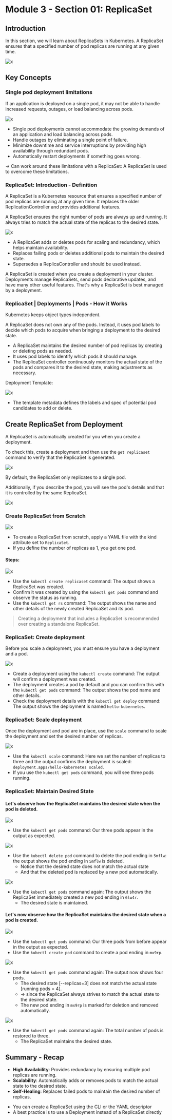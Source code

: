 # Module 3 - Section 01: ReplicaSet

## Introduction

In this section, we will learn about ReplicaSets in Kubernetes. A ReplicaSet ensures that a specified number of pod replicas are running at any given time.

![x](resources/01/m03s01-agenda.png)

## Key Concepts

### Single pod deployment limitations

If an application is deployed on a single pod, it may not be able to handle increased requests, outages, or load balancing across pods.

![x](resources/01/01-single-pod-deployments-limitations.png)

- Single pod deployments cannot accommodate the growing demands of an application and load balancing across pods.
- Handle outages by eliminating a single point of failure.
- Minimize downtime and service interruptions by providing high availability through redundant pods.
- Automatically restart deployments if something goes wrong. 

-> Can work around these limitations with a ReplicaSet: A ReplicaSet is used to overcome these limitations.

### ReplicaSet: Introduction - Definition

A ReplicaSet is a Kubernetes resource that ensures a specified number of pod replicas are running at any given time. It replaces the older ReplicationController and provides additional features.

A ReplicaSet ensures the right number of pods are always up and running. It always tries to match the actual state of the replicas to the desired state.

![x](resources/01/02-ReplicaSet-introduction.png)

- A ReplicaSet adds or deletes pods for scaling and redundancy, which helps maintain availability. 
- Replaces failing pods or deletes additional pods to maintain the desired state.
- Supersedes a ReplicaController and should be used instead.

A ReplicaSet is created when you create a deployment in your cluster. Deployments manage ReplicaSets, send pods declarative updates, and have many other useful features. That's why a ReplicaSet is best managed by a deployment.

### ReplicaSet | Deployments | Pods - How it Works

Kubernetes keeps object types independent. 

A ReplicaSet does not own any of the pods. Instead, it uses pod labels to decide which pods to acquire when bringing a deployment to the desired state.

- A ReplicaSet maintains the desired number of pod replicas by creating or deleting pods as needed.
- It uses pod labels to identify which pods it should manage.
- The ReplicaSet controller continuously monitors the actual state of the pods and compares it to the desired state, making adjustments as necessary.

Deployment Template:

![x](resources/01/03-deployment-template.png)

- The template metadata defines the labels and spec of potential pod candidates to add or delete.

## Create ReplicaSet from Deployment

A ReplicaSet is automatically created for you when you create a deployment. 

To check this, create a deployment and then use the `get replicaset` command to verify that the ReplicaSet is generated.

![x](resources/01/04-create-ReplicaSet-from-Deployment.png)

By default, the ReplicaSet only replicates to a single pod. 

Additionally, if you describe the pod, you will see the pod's details and that it is controlled by the same ReplicaSet.

![x](resources/01/05-ReplicaSet-Describe-the-pod.png)

### Create ReplicaSet from Scratch

![x](resources/01/06-create-ReplicaSet-from-scratch.png)

- To create a ReplicaSet from scratch, apply a YAML file with the kind attribute set to `ReplicaSet`.
- If you define the number of replicas as 1, you get one pod.

#### Steps:

![x](resources/01/07-create-ReplicaSet-from-scratch-steps.png)

- Use the `kubectl create replicaset` command: The output shows a ReplicaSet was created.
- Confirm it was created by using the `kubectl get pods` command and observe the status as running.
- Use the `kubectl get rs` command: The output shows the name and other details of the newly created ReplicaSet and its pod.

> Creating a deployment that includes a ReplicaSet is recommended over creating a standalone ReplicaSet.

### ReplicaSet: Create deployment

Before you scale a deployment, you must ensure you have a deployment and a pod.

![x](resources/01/08-ReplicaSet-create-deployment.png)

- Create a deployment using the `kubectl create` command: The output will confirm a deployment was created.
- The deployment creates a pod by default and you can confirm this with the `kubectl get pods` command: The output shows the pod name and other details.
- Check the deployment details with the `kubectl get deploy` command: The output shows the deployment is named `hello-kubernetes`.

### ReplicaSet: Scale deployment

Once the deployment and pod are in place, use the `scale` command to scale the deployment and set the desired number of replicas.

![x](resources/01/09-ReplicaSet-Scale-deployment.png)

- Use the `kubectl scale` command: Here we set the number of replicas to three and the output confirms the deployment is scaled: `deployment.apps/hello-kubernetes scaled`.
- If you use the `kubectl get pods` command, you will see three pods running.

### ReplicaSet: Maintain Desired State

#### **Let's observe how the ReplicaSet maintains the desired state when the pod is deleted.**

![x](resources/01/10-ReplicaSet-Maintain-desired-state-01.png)

- Use the `kubectl get pods` command: Our three pods appear in the output as expected.

![x](resources/01/10-ReplicaSet-Maintain-desired-state-02.png)

- Use the `kubectl delete pod` command to delete the pod ending in `5mflw`: the output shows the pod ending in `5mflw` is deleted.
  - Notice that the desired state does not match the actual state 
  - And that the deleted pod is replaced by a new pod automatically.

![x](resources/01/10-ReplicaSet-Maintain-desired-state-03.png)

- Use the `kubectl get pods` command again: The output shows the ReplicaSet immediately created a new pod ending in `6lw4r`.
  - The desired state is maintained.

#### **Let's now observe how the ReplicaSet maintains the desired state when a pod is created.**

![x](resources/01/11-ReplicaSet-Maintain-desired-state-01.png)

- Use the `kubectl get pods` command: Our three pods from before appear in the output as expected.
- Use the `kubectl create pod` command to create a pod ending in `mx9rp`.

![x](resources/01/11-ReplicaSet-Maintain-desired-state-02.png)

- Use the `kubectl get pods` command again: The output now shows four pods.
  - The desired state [--replicas=3] does not match the actual state [running pods = 4].
  - -> since the ReplicaSet always strives to match the actual state to the desired state.
  - The new pod ending in `mx9rp` is marked for deletion and removed automatically.

![x](resources/01/11-ReplicaSet-Maintain-desired-state-03.png)

- Use the `kubectl get pods` command again: The total number of pods is restored to three.
  - The ReplicaSet maintains the desired state.

## Summary - Recap

- **High Availability**: Provides redundancy by ensuring multiple pod replicas are running.
- **Scalability**: Automatically adds or removes pods to match the actual state to the desired state.
- **Self-Healing**: Replaces failed pods to maintain the desired number of replicas.

* You can create a ReplicaSet using the CLI or the YAML descriptor
* A best practice is to use a Deployment instead of a ReplicaSet directly